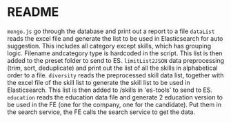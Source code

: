 # README #

```mongo.js``` go through the database and print out a report to a file
```dataList``` reads the excel file and generate the list to be used in Elasticsearch for auto suggestion. This includes all category except skills, which has grouping logic. Filename andcategory type is hardcoded in the script. This list is then added to the preset folder to send to ES.
```limitList2JSON``` data preprocessing (trim, sort, deduplicate) and print out the list of all the skills in alphabetical order to a file.
```diversity``` reads the preprocessed skill data list, together with the excel file of the skill list to generate the skill list to be used in Elasticsearch. This list is then added to <preset folder>/skills in 'es-tools' to send to ES.
```education``` reads the education data file and generate 2 education version to be used in the FE (one for the company, one for the candidate). Put them in the search service, the FE calls the search service to get the data.